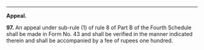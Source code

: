 ****  
  
**Appeal.**

**97.** An appeal under sub-rule (1) of rule 8 of Part B of the Fourth Schedule shall be made in Form No. 43 and shall be verified in the manner indicated therein and shall be accompanied by a fee of rupees one hundred.